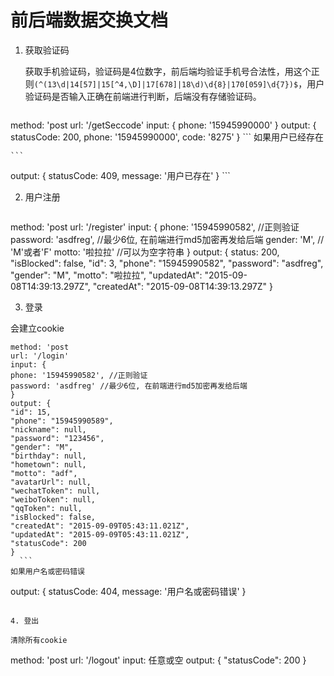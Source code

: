 前后端数据交换文档
======================

1. 获取验证码

	获取手机验证码，验证码是4位数字，前后端均验证手机号合法性，用这个正则`(^(13\d|14[57]|15[^4,\D]|17[678]|18\d)\d{8}|170[059]\d{7})$`，用户验证码是否输入正确在前端进行判断，后端没有存储验证码。

	```
method: 'post
url: '/getSeccode'
input: {
	phone: '15945990000'
}
output: {
	statusCode: 200,
	phone: '15945990000',
	code: '8275'
}
	```
	如果用户已经存在

	```
output: {
	statusCode: 409,
	message: '用户已存在'
}
	```

2. 用户注册

	```
method: 'post
url: '/register'
input: {
	phone: '15945990582', //正则验证
	password: 'asdfreg', //最少6位, 在前端进行md5加密再发给后端
	gender: 'M', // 'M'或者'F'
	motto: '啦拉拉' //可以为空字符串
}
output: {
  status: 200,
  "isBlocked": false,
  "id": 3,
  "phone": "15945990582",
  "password": "asdfreg",
  "gender": "M",
  "motto": "啦拉拉",
  "updatedAt": "2015-09-08T14:39:13.297Z",
  "createdAt": "2015-09-08T14:39:13.297Z"
}

3. 登录

  会建立cookie

  ```
method: 'post
url: '/login'
input: {
  phone: '15945990582', //正则验证
  password: 'asdfreg' //最少6位, 在前端进行md5加密再发给后端
}
output: {
  "id": 15,
  "phone": "15945990589",
  "nickname": null,
  "password": "123456",
  "gender": "M",
  "birthday": null,
  "hometown": null,
  "motto": "adf",
  "avatarUrl": null,
  "wechatToken": null,
  "weiboToken": null,
  "qqToken": null,
  "isBlocked": false,
  "createdAt": "2015-09-09T05:43:11.021Z",
  "updatedAt": "2015-09-09T05:43:11.021Z",
  "statusCode": 200
}
	```
  如果用户名或密码错误

  ```
output: {
  statusCode: 404,
  message: '用户名或密码错误'
}
  ```

4. 登出

  清除所有cookie

  ```
method: 'post
url: '/logout'
input: 任意或空
output: {
  "statusCode": 200
}
  ```
